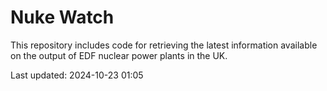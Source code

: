 # Nuke Watch

This repository includes code for retrieving the latest information available on the output of EDF nuclear power plants in the UK.

Last updated: 2024-10-23 01:05